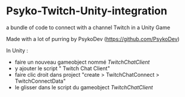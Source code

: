 # Psyko-Twitch-Unity-integration
a bundle of code to connect with a channel Twitch in a Unity Game

Made with a lot of purring by PsykoDev (https://github.com/PsykoDev)

In Unity :

- faire un nouveau gameobject nommé *TwitchChatClient*
-  y ajouter le script " Twitch Chat Client"
- faire clic droit dans project "create > TwitchChatConnect > TwitchConnectData"
- le glisser dans le script du gameobject *TwitchChatClient*
